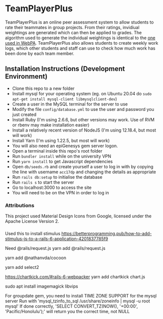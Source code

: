 # TeamPlayerPlus
TeamPlayerPlus is an online peer assessment system to allow students to rate their teammates in group projects. From their ratings, invidiual weightings are generated which can then be applied to grades. The algorithm used to generate the individual weightings is identical to the [one used in WebPA](http://webpaproject.com/webpa_wiki/index.php/The_Scoring_Algorithm). TeamPlayerPlus also allows students to create weekly work logs, which other students and staff can use to check how much work has been done by each team member.

## Installation Instructions (Development Environment)
- Clone this repo to a new folder
- Install mysql for your operating system (eg. on Ubuntu 20.04 do `sudo apt-get install mysql-client libmysqlclient-dev`)
- Create a user in the MySQL terminal for the server to use
- Modify the file `config/database.yml` to use the user and password you just created
- Install Ruby (I'm using 2.6.6, but other versions may work. Use of RVM or rbenv may make installation easier)
- Install a relatively recent version of NodeJS (I'm using 12.18.4, but most will work)
- Install Yarn (I'm using 1.22.5, but most will work)
- You will also need an epiGenesys gem server logon.
- Open a terminal inside this repo's root folder
- Run `bundler install` while on the university VPN
- Run `yarn install` to get Javascript dependencies
- Open `db/seeds.rb` and create yourself a user to log in with by copying the line with username `acc17dp` and changing the details as appropriate
- Run `rails db:setup` to initialise the database
- Run `rails s` to start the server
- Go to localhost:3000 to access the site
- You will need to be on the VPN in order to log in

### Attributions
This project used Material Design Icons from Google, licensed under the Apache License Version 2.

###
Used this to install stimulus
https://betterprogramming.pub/how-to-add-stimulus-js-to-a-rails-6-application-4201837785f9

Need @rails/request.js
yarn add @rails/request.js

yarn add @nathanvda/cocoon

yarn add select2

https://chartkick.com/#rails-6-webpacker
yarn add chartkick chart.js

sudo apt install imagemagick libvips

For groupdate gem, you need to install TIME ZONE SUPPORT for the mysql server
Run with 'mysql_tzinfo_to_sql /usr/share/zoneinfo | mysql -u root mysql'
If done correctly, 'SELECT CONVERT_TZ(NOW(), '+00:00', 'Pacific/Honolulu');' will return you the correct time, not NULL
